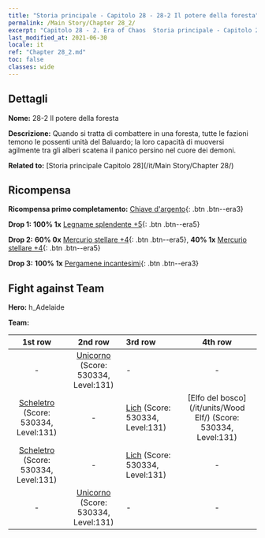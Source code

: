 ```yaml
---
title: "Storia principale - Capitolo 28 - 28-2 Il potere della foresta"
permalink: /Main Story/Chapter 28_2/
excerpt: "Capitolo 28 - 2. Era of Chaos  Storia principale - Capitolo 28_2. 28-2 Il potere della foresta"
last_modified_at: 2021-06-30
locale: it
ref: "Chapter 28_2.md"
toc: false
classes: wide
---
```


## Dettagli

 **Nome:** 28-2 Il potere della foresta

 **Descrizione:** Quando si tratta di combattere in una foresta, tutte le fazioni temono le possenti unità del Baluardo; la loro capacità di muoversi agilmente tra gli alberi scatena il panico persino nel cuore dei demoni.

 **Related to:** [Storia principale Capitolo 28](/it/Main Story/Chapter 28/)

## Ricompensa

 **Ricompensa primo completamento:** [Chiave d'argento](/ItemsIT/con_693/){: .btn .btn--era3}

 **Drop 1:** **100% 1x** [Legname splendente +5](/ItemsIT/mat_97/){: .btn .btn--era5}

 **Drop 2:** **60% 0x** [Mercurio stellare +4](/ItemsIT/mat_91/){: .btn .btn--era5}, **40% 1x** [Mercurio stellare +4](/ItemsIT/mat_91/){: .btn .btn--era5}

 **Drop 3:** **100% 1x** [Pergamene incantesimi](/ItemsIT/con_694/){: .btn .btn--era3}


## Fight against Team
 **Hero:** h_Adelaide

 **Team:**


  | 1st row | 2nd row | 3rd row | 4th row |
  |:----:|:----:|:----|:----:|
  | - | [Unicorno](/it/units/Unicorn/) (Score: 530334, Level:131)  | - | - |
  | [Scheletro](/it/units/Skeleton/) (Score: 530334, Level:131)  | - | [Lich](/it/units/Lich/) (Score: 530334, Level:131)  | [Elfo del bosco](/it/units/Wood Elf/) (Score: 530334, Level:131)  |
  | [Scheletro](/it/units/Skeleton/) (Score: 530334, Level:131)  | - | [Lich](/it/units/Lich/) (Score: 530334, Level:131)  | - |
  | - | [Unicorno](/it/units/Unicorn/) (Score: 530334, Level:131)  | - | - |


